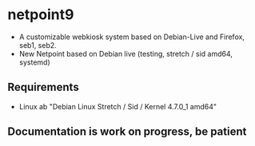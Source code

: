 # netpoint9
* A customizable webkiosk system based on Debian-Live and Firefox, seb1, seb2.
* New Netpoint based on Debian live (testing, stretch / sid amd64, systemd)

## Requirements ##
* Linux ab "Debian Linux Stretch / Sid / Kernel 4.7.0_1 amd64"

## Documentation is work on progress, be patient

